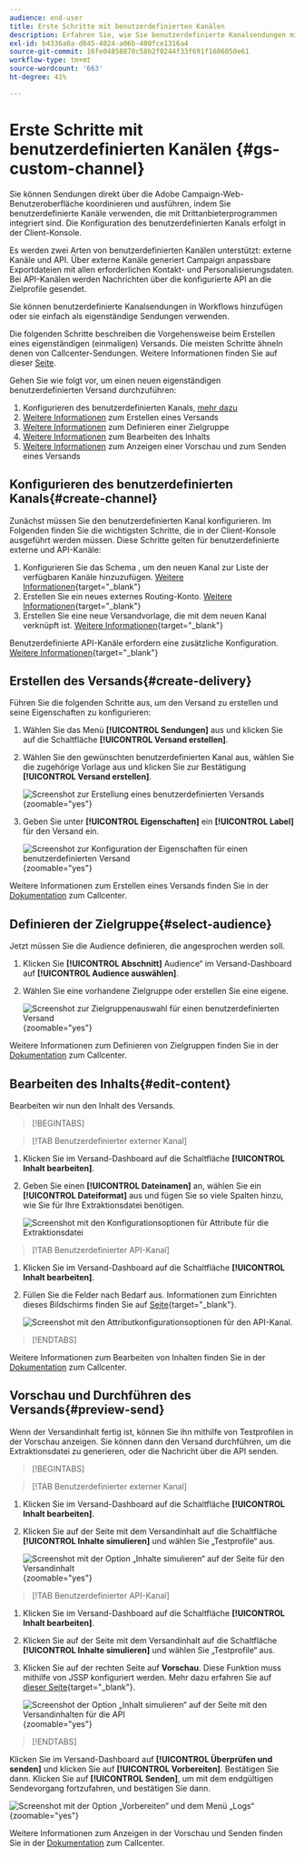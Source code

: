 ```yaml
---
audience: end-user
title: Erste Schritte mit benutzerdefinierten Kanälen
description: Erfahren Sie, wie Sie benutzerdefinierte Kanalsendungen mit Adobe Campaign Web erstellen und senden
exl-id: b4336a0a-d845-4024-a06b-400fce1316a4
source-git-commit: 16fe04858870c58b2f0244f33f691f1606050e61
workflow-type: tm+mt
source-wordcount: '663'
ht-degree: 41%

---
```


# Erste Schritte mit benutzerdefinierten Kanälen {#gs-custom-channel}

Sie können Sendungen direkt über die Adobe Campaign-Web-Benutzeroberfläche koordinieren und ausführen, indem Sie benutzerdefinierte Kanäle verwenden, die mit Drittanbieterprogrammen integriert sind. Die Konfiguration des benutzerdefinierten Kanals erfolgt in der Client-Konsole.

Es werden zwei Arten von benutzerdefinierten Kanälen unterstützt: externe Kanäle und API. Über externe Kanäle generiert Campaign anpassbare Exportdateien mit allen erforderlichen Kontakt- und Personalisierungsdaten. Bei API-Kanälen werden Nachrichten über die konfigurierte API an die Zielprofile gesendet.

Sie können benutzerdefinierte Kanalsendungen in Workflows hinzufügen oder sie einfach als eigenständige Sendungen verwenden.

Die folgenden Schritte beschreiben die Vorgehensweise beim Erstellen eines eigenständigen (einmaligen) Versands. Die meisten Schritte ähneln denen von Callcenter-Sendungen. Weitere Informationen finden Sie auf dieser [Seite](../call-center/create-call-center.md).

Gehen Sie wie folgt vor, um einen neuen eigenständigen benutzerdefinierten Versand durchzuführen:

1. Konfigurieren des benutzerdefinierten Kanals, [mehr dazu](#create-channel)
1. [Weitere Informationen](#create-delivery) zum Erstellen eines Versands
1. [Weitere Informationen](#select-audience) zum Definieren einer Zielgruppe
1. [Weitere Informationen](#edit-content) zum Bearbeiten des Inhalts
1. [Weitere Informationen](#preview-send) zum Anzeigen einer Vorschau und zum Senden eines Versands

## Konfigurieren des benutzerdefinierten Kanals{#create-channel}

Zunächst müssen Sie den benutzerdefinierten Kanal konfigurieren. Im Folgenden finden Sie die wichtigsten Schritte, die in der Client-Konsole ausgeführt werden müssen. Diese Schritte gelten für benutzerdefinierte externe und API-Kanäle:

1. Konfigurieren Sie das Schema , um den neuen Kanal zur Liste der verfügbaren Kanäle hinzuzufügen. [Weitere Informationen](https://experienceleague.adobe.com/docs/campaign/campaign-v8/send/custom-channel.html#configure-schema){target="_blank"}
1. Erstellen Sie ein neues externes Routing-Konto. [Weitere Informationen](https://experienceleague.adobe.com/docs/campaign/campaign-v8/send/custom-channel.html#reate-ext-account){target="_blank"}
1. Erstellen Sie eine neue Versandvorlage, die mit dem neuen Kanal verknüpft ist. [Weitere Informationen](https://experienceleague.adobe.com/docs/campaign/campaign-v8/send/custom-channel.html#create-template){target="_blank"}

Benutzerdefinierte API-Kanäle erfordern eine zusätzliche Konfiguration. [Weitere Informationen](https://experienceleague.adobe.com/docs/campaign/campaign-v8/send/custom-channel.html#api-additional){target="_blank"}

## Erstellen des Versands{#create-delivery}

Führen Sie die folgenden Schritte aus, um den Versand zu erstellen und seine Eigenschaften zu konfigurieren:

1. Wählen Sie das Menü **[!UICONTROL Sendungen]** aus und klicken Sie auf die Schaltfläche **[!UICONTROL Versand erstellen]**.

1. Wählen Sie den gewünschten benutzerdefinierten Kanal aus, wählen Sie die zugehörige Vorlage aus und klicken Sie zur Bestätigung **[!UICONTROL Versand erstellen]**.

   ![Screenshot zur Erstellung eines benutzerdefinierten Versands](assets/cus-create.png){zoomable="yes"}

1. Geben Sie unter **[!UICONTROL Eigenschaften]** ein **[!UICONTROL Label]** für den Versand ein. 

   ![Screenshot zur Konfiguration der Eigenschaften für einen benutzerdefinierten Versand](assets/cus-properties.png){zoomable="yes"}

Weitere Informationen zum Erstellen eines Versands finden Sie in der [Dokumentation](../call-center/create-call-center.md#create-delivery) zum Callcenter.

## Definieren der Zielgruppe{#select-audience}

Jetzt müssen Sie die Audience definieren, die angesprochen werden soll.

1. Klicken Sie **[!UICONTROL Abschnitt]** Audience“ im Versand-Dashboard auf **[!UICONTROL Audience auswählen]**.

1. Wählen Sie eine vorhandene Zielgruppe oder erstellen Sie eine eigene.

   ![Screenshot zur Zielgruppenauswahl für einen benutzerdefinierten Versand](assets/cc-audience2.png){zoomable="yes"}

Weitere Informationen zum Definieren von Zielgruppen finden Sie in der [Dokumentation](../call-center/create-call-center.md#select-audience) zum Callcenter.

## Bearbeiten des Inhalts{#edit-content}

Bearbeiten wir nun den Inhalt des Versands.

>[!BEGINTABS]

>[!TAB Benutzerdefinierter externer Kanal]

1. Klicken Sie im Versand-Dashboard auf die Schaltfläche **[!UICONTROL Inhalt bearbeiten]**.

1. Geben Sie einen **[!UICONTROL Dateinamen]** an, wählen Sie ein **[!UICONTROL Dateiformat]** aus und fügen Sie so viele Spalten hinzu, wie Sie für Ihre Extraktionsdatei benötigen.

   ![Screenshot mit den Konfigurationsoptionen für Attribute für die Extraktionsdatei](assets/cc-content-attributes.png)

>[!TAB Benutzerdefinierter API-Kanal]

1. Klicken Sie im Versand-Dashboard auf die Schaltfläche **[!UICONTROL Inhalt bearbeiten]**.

1. Füllen Sie die Felder nach Bedarf aus. Informationen zum Einrichten dieses Bildschirms finden Sie auf [ Seite](https://experienceleague.adobe.com/docs/campaign/campaign-v8/send/custom-channel.html#api-additional-screen){target="_blank"}.

   ![Screenshot mit den Attributkonfigurationsoptionen für den API-Kanal.](assets/cc-content-attributes-api.png)

>[!ENDTABS]

Weitere Informationen zum Bearbeiten von Inhalten finden Sie in der [Dokumentation](../call-center/create-call-center.md#edit-content) zum Callcenter.

## Vorschau und Durchführen des Versands{#preview-send}

Wenn der Versandinhalt fertig ist, können Sie ihn mithilfe von Testprofilen in der Vorschau anzeigen. Sie können dann den Versand durchführen, um die Extraktionsdatei zu generieren, oder die Nachricht über die API senden.

>[!BEGINTABS]

>[!TAB Benutzerdefinierter externer Kanal]

1. Klicken Sie im Versand-Dashboard auf die Schaltfläche **[!UICONTROL Inhalt bearbeiten]**.

1. Klicken Sie auf der Seite mit dem Versandinhalt auf die Schaltfläche **[!UICONTROL Inhalte simulieren]** und wählen Sie „Testprofile“ aus.

   ![Screenshot mit der Option „Inhalte simulieren“ auf der Seite für den Versandinhalt](assets/cus-simulate.png){zoomable="yes"}

>[!TAB Benutzerdefinierter API-Kanal]

1. Klicken Sie im Versand-Dashboard auf die Schaltfläche **[!UICONTROL Inhalt bearbeiten]**.

1. Klicken Sie auf der Seite mit dem Versandinhalt auf die Schaltfläche **[!UICONTROL Inhalte simulieren]** und wählen Sie „Testprofile“ aus.

1. Klicken Sie auf der rechten Seite auf **Vorschau**. Diese Funktion muss mithilfe von JSSP konfiguriert werden. Mehr dazu erfahren Sie auf [dieser Seite](https://experienceleague.adobe.com/docs/campaign/campaign-v8/send/custom-channel.html#api-additional-preview){target="_blank"}.

   ![Screenshot der Option „Inhalt simulieren“ auf der Seite mit den Versandinhalten für die API](assets/cus-simulate-api.png){zoomable="yes"}

>[!ENDTABS]

Klicken Sie im Versand-Dashboard auf **[!UICONTROL Überprüfen und senden]** und klicken Sie auf **[!UICONTROL Vorbereiten]**. Bestätigen Sie dann. Klicken Sie auf **[!UICONTROL Senden]**, um mit dem endgültigen Sendevorgang fortzufahren, und bestätigen Sie dann.

![Screenshot mit der Option „Vorbereiten“ und dem Menü „Logs“](assets/cus-prepare.png){zoomable="yes"}

Weitere Informationen zum Anzeigen in der Vorschau und Senden finden Sie in der [Dokumentation](../call-center/create-call-center.md#preview-send) zum Callcenter.
